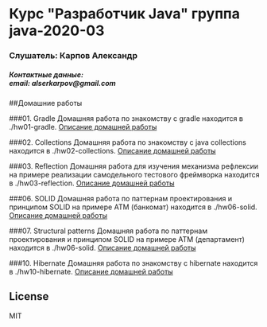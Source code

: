 # Курс "Разработчик Java" группа java-2020-03
<h3>Слушатель: Карпов Александр</h3>
<h5>Контактные данные:<br/>
email: alserkarpov@gmail.com<br/>
</h5>

##Домашние работы

###01. Gradle
Домашняя работа по знакомству с gradle находится в ./hw01-gradle. [Описание домашней работы](hw01-gradle/README.md)

###02. Collections
Домашняя работа по знакомству с java collections находится в ./hw02-collections. [Описание домашней работы](hw02-collections/README.md)

###03. Reflection
Домашняя работа для изучения механизма рефлексии на примере реализации самодельного тестового фреймворка находится в ./hw03-reflection. [Описание домашней работы](hw03-reflection/README.md)

###06. SOLID
Домашняя работа по паттернам проектирования и принципом SOLID на примере АТМ (банкомат) находится в ./hw06-solid. [Описание домашней работы](hw06-solid/README.md)

###07. Structural patterns
Домашняя работа по паттернам проектирования и принципом SOLID на примере АТМ (департамент) находится в ./hw06-solid. [Описание домашней работы](hw06-solid/README.md)

###10. Hibernate
Домашняя работа по знакомству с hibernate находится в ./hw10-hibernate. [Описание домашней работы](hw10-hibernate/README.md)

License
----

MIT